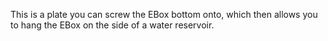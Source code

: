 This is a plate you can screw the EBox bottom onto, which then allows you to hang the EBox on the side of a water reservoir.
